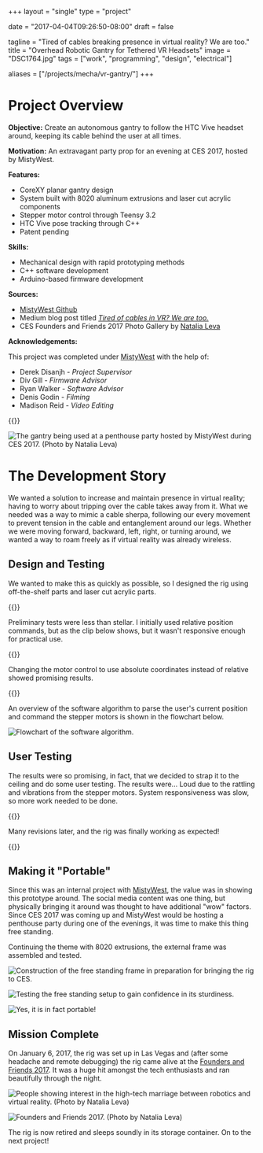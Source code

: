 +++
layout =    "single"
type =      "project"

date    = "2017-04-04T09:26:50-08:00"
draft =     false

tagline = "Tired of cables breaking presence in virtual reality? We are too."
title   = "Overhead Robotic Gantry for Tethered VR Headsets"
image =     "DSC1764.jpg"
tags =      ["work", "programming", "design", "electrical"]

aliases =   ["/projects/mecha/vr-gantry/"]
+++

# Project Overview

__Objective:__ Create an autonomous gantry to follow the HTC Vive headset around, keeping its cable behind the user at all times.

__Motivation:__ An extravagant party prop for an evening at CES 2017, hosted by MistyWest.

__Features:__

+ CoreXY planar gantry design
+ System built with 8020 aluminum extrusions and laser cut acrylic components
+ Stepper motor control through Teensy 3.2
+ HTC Vive pose tracking through C++
+ Patent pending

__Skills:__

+ Mechanical design with rapid prototyping methods
+ C++ software development
+ Arduino-based firmware development

__Sources:__

+ [MistyWest Github](https://github.com/MistyWestAdmin)
+ Medium blog post titled [_Tired of cables in VR? We are too._](https://medium.com/@mistywest/tired-of-cables-in-virtual-reality-we-are-too-efeab5606bf0)
+ CES Founders and Friends 2017 Photo Gallery by [Natalia Leva](https://natalialeva.shootproof.com/gallery/3918977/home)

__Acknowledgements:__

This project was completed under [MistyWest](https://mistywest.com/) with the help of:

+ Derek Disanjh - _Project Supervisor_
+ Div Gill - _Firmware Advisor_
+ Ryan Walker - _Software Advisor_
+ Denis Godin - _Filming_
+ Madison Reid - _Video Editing_

{{<vid caption="Demo video of the gantry in action." src="https://www.youtube.com/embed/zULBxDJVaHs" >}}

![The gantry being used at a penthouse party hosted by MistyWest during CES 2017. (Photo by Natalia Leva)](DSC1764.jpg)

# The Development Story

We wanted a solution to increase and maintain presence in virtual reality; having to worry about tripping over the cable takes away from it. What we needed was a way to mimic a cable sherpa, following our every movement to prevent tension in the cable and entanglement around our legs. Whether we were moving forward, backward, left, right, or turning around, we wanted a way to roam freely as if virtual reality was already wireless.

## Design and Testing

We wanted to make this as quickly as possible, so I designed the rig using off-the-shelf parts and laser cut acrylic parts.

{{<vid caption="The gantry frame designed in SolidWorks 2017." src="https://sketchfab.com/models/3be6275ae3c048098c2c777d7817ff26/embed?autostart=0&amp;preload=1">}}

Preliminary tests were less than stellar. I initially used relative position commands, but as the clip below shows, but it wasn't responsive enough for practical use.

{{<vid caption="Initial testing of the tracking using relative position commands, almost as if it has a mind of its own." src="https://gfycat.com/ifr/AcademicDizzyJay">}}

Changing the motor control to use absolute coordinates instead of relative showed promising results.

{{<vid caption="Revised tracking using absolute position commands for significantly improved precision." src="https://gfycat.com/ifr/SparsePassionateLaughingthrush" >}}

An overview of the software algorithm to parse the user's current position and command the stepper motors is shown in the flowchart below.

![Flowchart of the software algorithm.](SoftwareFlowchart.png)

## User Testing

The results were so promising, in fact, that we decided to strap it to the ceiling and do some user testing. The results were... Loud due to the rattling and vibrations from the stepper motors. System responsiveness was slow, so more work needed to be done.

{{<vid caption="First user test with the gantry attached to the lab ceiling (rotation tracking not yet implemented)." src="https://gfycat.com/ifr/FairPoisedArizonaalligatorlizard" >}}

Many revisions later, and the rig was finally working as expected!

{{<vid caption="After many hardware, software, and firmware tweaks, the gantry finally became usable." src="https://gfycat.com/ifr/DesertedHospitableEwe" >}}

<!--![Achievement unlocked: Freedom of movement with wired VR.](vr-gantry.gif)-->

## Making it "Portable"

Since this was an internal project with [MistyWest](https://mistywest.com/), the value was in showing this prototype around. The social media content was one thing, but physically bringing it around was thought to have additional "wow" factors. Since CES 2017 was coming up and MistyWest would be hosting a penthouse party during one of the evenings, it was time to make this thing free standing.

Continuing the theme with 8020 extrusions, the external frame was assembled and tested.

![Construction of the free standing frame in preparation for bringing the rig to CES.](IMG_20161212_141058.jpg)

![Testing the free standing setup to gain confidence in its sturdiness.](IMG_20161216_161302.jpg)

![Yes, it is in fact portable!](IMG_20161222_114418.jpg)

## Mission Complete

On January 6, 2017, the rig was set up in Las Vegas and (after some headache and remote debugging) the rig came alive at the [Founders and Friends 2017](https://mistywest.com/founders-friends-2017/). It was a huge hit amongst the tech enthusiasts and ran beautifully through the night.

![People showing interest in the high-tech marriage between robotics and virtual reality. (Photo by Natalia Leva)](DSC1873.jpg)

![Founders and Friends 2017. (Photo by Natalia Leva)](DSC1658.jpg)

The rig is now retired and sleeps soundly in its storage container. On to the next project!
